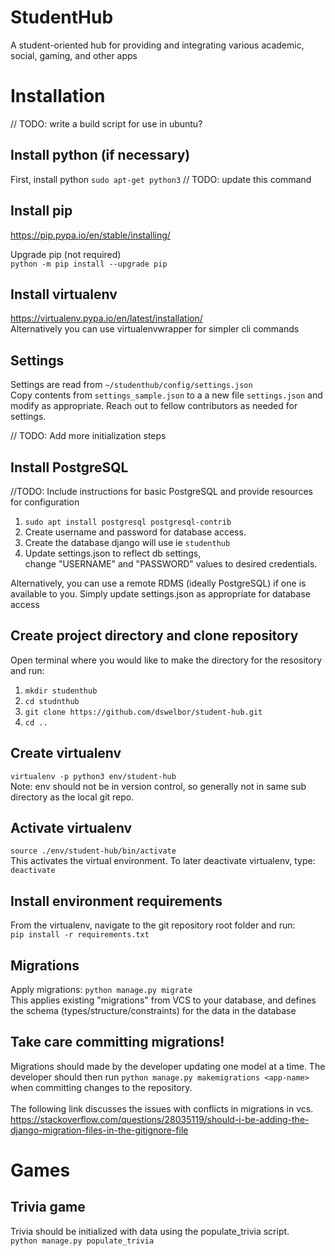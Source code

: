 # StudentHub
A student-oriented hub for providing and integrating various academic, social, gaming, and other apps


# Installation
// TODO: write a build script for use in ubuntu?


## Install python (if necessary)
First, install python 
`sudo apt-get python3` // TODO: update this command

## Install pip
https://pip.pypa.io/en/stable/installing/

Upgrade pip (not required)<br>
`python -m pip install --upgrade pip`

## Install virtualenv
https://virtualenv.pypa.io/en/latest/installation/ <br>
Alternatively you can use virtualenvwrapper for simpler cli commands

## Settings
Settings are read from `~/studenthub/config/settings.json` <br>
Copy contents from `settings_sample.json` to a a new file `settings.json` and modify as 
appropriate. Reach out to fellow contributors as needed for settings.

// TODO: Add more initialization steps

## Install PostgreSQL
//TODO: Include instructions for basic PostgreSQL and provide resources for configuration <br>
 1) `sudo apt install postgresql postgresql-contrib`
 2) Create username and password for database access.<br>
 3) Create the database django will use ie `studenthub` <br>
 4) Update settings.json to reflect db settings, <br>
    change "USERNAME" and "PASSWORD" values to desired credentials. <br>

Alternatively, you can use a remote RDMS (ideally PostgreSQL) if one is available to you. 
Simply update settings.json as appropriate for database access


## Create project directory and clone repository
Open terminal where you would like to make the directory for the resository and run: 
1) `mkdir studenthub` <br>
2) `cd studnthub`<br>
3) `git clone https://github.com/dswelbor/student-hub.git`<br>
4) `cd .. `


## Create virtualenv
`virtualenv -p python3 env/student-hub` <br>
Note: env should not be in version control, so generally not in same sub directory 
as the local git repo.

## Activate virtualenv
`source ./env/student-hub/bin/activate` <br>
This activates the virtual environment. To later deactivate virtualenv, type: `deactivate`

## Install environment requirements
From the virtualenv, navigate to the git repository root folder and run: <br>
`pip install -r requirements.txt`


## Migrations
Apply migrations: `python manage.py migrate` <br>
This applies existing "migrations" from VCS to your database, and defines the schema 
(types/structure/constraints) for the data in the database

## Take care committing migrations!
Migrations should made by the developer updating one model at a time. The developer 
should then run `python manage.py makemigrations <app-name>` when committing changes 
to the repository.<br><br>
The following link discusses the issues with conflicts in migrations in vcs.<br>
https://stackoverflow.com/questions/28035119/should-i-be-adding-the-django-migration-files-in-the-gitignore-file

# Games
## Trivia game
Trivia should be initialized with data using the populate_trivia script. <br>
`python manage.py populate_trivia`
